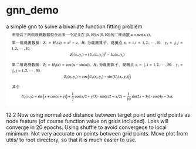 # gnn_demo
a simple gnn to solve a bivariate function fitting problem
![alt text](image.png)

12.2 
Now using normalized distance between target point and grid points as node feature (of course function value on grids included). Loss will converge in 20 epochs. Using shuffle to avoid convergece to local minimum. 
Not very accurate on points between grid points.
Move plot from utils/ to root directory, so that it is much easier to use.